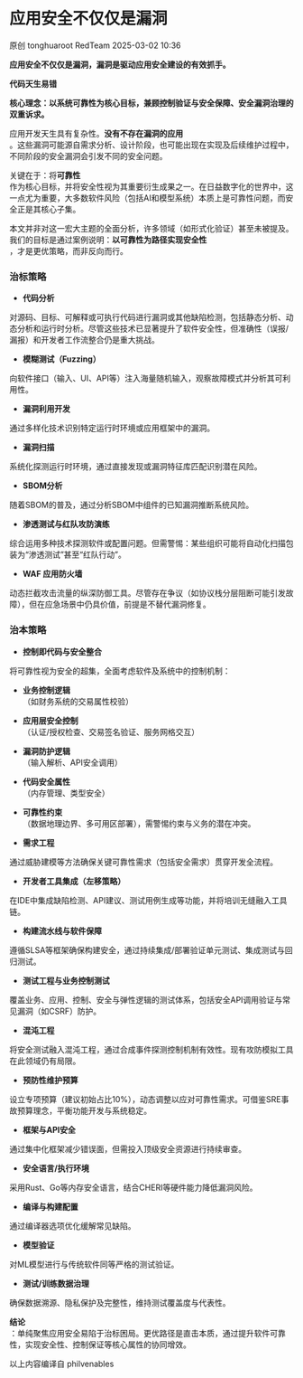 #  应用安全不仅仅是漏洞   
原创 tonghuaroot  RedTeam   2025-03-02 10:36  
  
**应用安全不仅仅是漏洞，漏洞是驱动应用安全建设的有效抓手。**  
  
**代码天生易错**  
  
**核心理念：以系统可靠性为核心目标，兼顾控制验证与安全保障、安全漏洞治理的双重诉求。**  
  
应用开发天生具有复杂性。**没有不存在漏洞的应用**  
。这些漏洞可能源自需求分析、设计阶段，也可能出现在实现及后续维护过程中，不同阶段的安全漏洞会引发不同的安全问题。  
  
关键在于：将**可靠性**  
作为核心目标，并将安全性视为其重要衍生成果之一。在日益数字化的世界中，这一点尤为重要，大多数软件风险（包括AI和模型系统）本质上是可靠性问题，而安全正是其核心子集。  
  
本文并非对这一宏大主题的全面分析，许多领域（如形式化验证）甚至未被提及。我们的目标是通过案例说明：**以可靠性为路径实现安全性**  
，才是更优策略，而非反向而行。  
### 治标策略  
- **代码分析**  
  
对源码、目标、可解释或可执行代码进行漏洞或其他缺陷检测，包括静态分析、动态分析和运行时分析。尽管这些技术已显著提升了软件安全性，但准确性（误报/漏报）和开发者工作流整合仍是重大挑战。  
  
- **模糊测试（Fuzzing）**  
  
向软件接口（输入、UI、API等）注入海量随机输入，观察故障模式并分析其可利用性。  
  
- **漏洞利用开发**  
  
通过多样化技术识别特定运行时环境或应用框架中的漏洞。  
  
- **漏洞扫描**  
  
系统化探测运行时环境，通过直接发现或漏洞特征库匹配识别潜在风险。  
  
- **SBOM分析**  
  
随着SBOM的普及，通过分析SBOM中组件的已知漏洞推断系统风险。  
  
- **渗透测试与红队攻防演练**  
  
综合运用多种技术探测软件或配置问题。但需警惕：某些组织可能将自动化扫描包装为“渗透测试”甚至“红队行动”。  
  
- **WAF 应用防火墙**  
  
动态拦截攻击流量的纵深防御工具。尽管存在争议（如协议栈分层阻断可能引发故障），但在应急场景中仍具价值，前提是不替代漏洞修复。  
  
### 治本策略  
- **控制即代码与安全整合**  
  
将可靠性视为安全的超集，全面考虑软件及系统中的控制机制：  
  
- **业务控制逻辑**  
（如财务系统的交易属性校验）  
  
- **应用层安全控制**  
（认证/授权检查、交易签名验证、服务网格交互）  
  
- **漏洞防护逻辑**  
（输入解析、API安全调用）  
  
- **代码安全属性**  
（内存管理、类型安全）  
  
- **可靠性约束**  
（数据地理边界、多可用区部署），需警惕约束与义务的潜在冲突。  
  
- **需求工程**  
  
通过威胁建模等方法确保关键可靠性需求（包括安全需求）贯穿开发全流程。  
  
- **开发者工具集成（左移策略）**  
  
在IDE中集成缺陷检测、API建议、测试用例生成等功能，并将培训无缝融入工具链。  
  
- **构建流水线与软件保障**  
  
遵循SLSA等框架确保构建安全，通过持续集成/部署验证单元测试、集成测试与回归测试。  
  
- **测试工程与业务控制测试**  
  
覆盖业务、应用、控制、安全与弹性逻辑的测试体系，包括安全API调用验证与常见漏洞（如CSRF）防护。  
  
- **混沌工程**  
  
将安全测试融入混沌工程，通过合成事件探测控制机制有效性。现有攻防模拟工具在此领域仍有局限。  
  
- **预防性维护预算**  
  
设立专项预算（建议初始占比10%），动态调整以应对可靠性需求。可借鉴SRE事故预算理念，平衡功能开发与系统稳定。  
  
- **框架与API安全**  
  
通过集中化框架减少错误面，但需投入顶级安全资源进行持续审查。  
  
- **安全语言/执行环境**  
  
采用Rust、Go等内存安全语言，结合CHERI等硬件能力降低漏洞风险。  
  
- **编译与构建配置**  
  
通过编译器选项优化缓解常见缺陷。  
  
- **模型验证**  
  
对ML模型进行与传统软件同等严格的测试验证。  
  
- **测试/训练数据治理**  
  
确保数据溯源、隐私保护及完整性，维持测试覆盖度与代表性。  
  
**结论**  
：单纯聚焦应用安全易陷于治标困局。更优路径是直击本质，通过提升软件可靠性，实现安全性、控制保证等核心属性的协同增效。  
  
以上内容编译自 philvenables  
  
